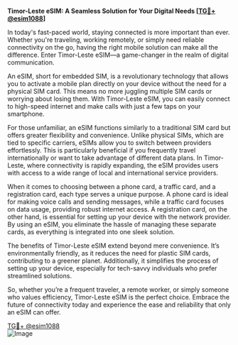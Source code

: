 **Timor-Leste eSIM: A Seamless Solution for Your Digital Needs [[TG💪+ @esim1088](https://t.me/s/esim1088)]**

In today's fast-paced world, staying connected is more important than ever. Whether you're traveling, working remotely, or simply need reliable connectivity on the go, having the right mobile solution can make all the difference. Enter Timor-Leste eSIM—a game-changer in the realm of digital communication.

An eSIM, short for embedded SIM, is a revolutionary technology that allows you to activate a mobile plan directly on your device without the need for a physical SIM card. This means no more juggling multiple SIM cards or worrying about losing them. With Timor-Leste eSIM, you can easily connect to high-speed internet and make calls with just a few taps on your smartphone. 

For those unfamiliar, an eSIM functions similarly to a traditional SIM card but offers greater flexibility and convenience. Unlike physical SIMs, which are tied to specific carriers, eSIMs allow you to switch between providers effortlessly. This is particularly beneficial if you frequently travel internationally or want to take advantage of different data plans. In Timor-Leste, where connectivity is rapidly expanding, the eSIM provides users with access to a wide range of local and international service providers.

When it comes to choosing between a phone card, a traffic card, and a registration card, each type serves a unique purpose. A phone card is ideal for making voice calls and sending messages, while a traffic card focuses on data usage, providing robust internet access. A registration card, on the other hand, is essential for setting up your device with the network provider. By using an eSIM, you eliminate the hassle of managing these separate cards, as everything is integrated into one sleek solution.

The benefits of Timor-Leste eSIM extend beyond mere convenience. It’s environmentally friendly, as it reduces the need for plastic SIM cards, contributing to a greener planet. Additionally, it simplifies the process of setting up your device, especially for tech-savvy individuals who prefer streamlined solutions.

So, whether you’re a frequent traveler, a remote worker, or simply someone who values efficiency, Timor-Leste eSIM is the perfect choice. Embrace the future of connectivity today and experience the ease and reliability that only an eSIM can offer. 

[TG💪+ @esim1088](https://t.me/s/esim1088)  
![Image](https://i.postimg.cc/Y0z9fWf4/image.png)
